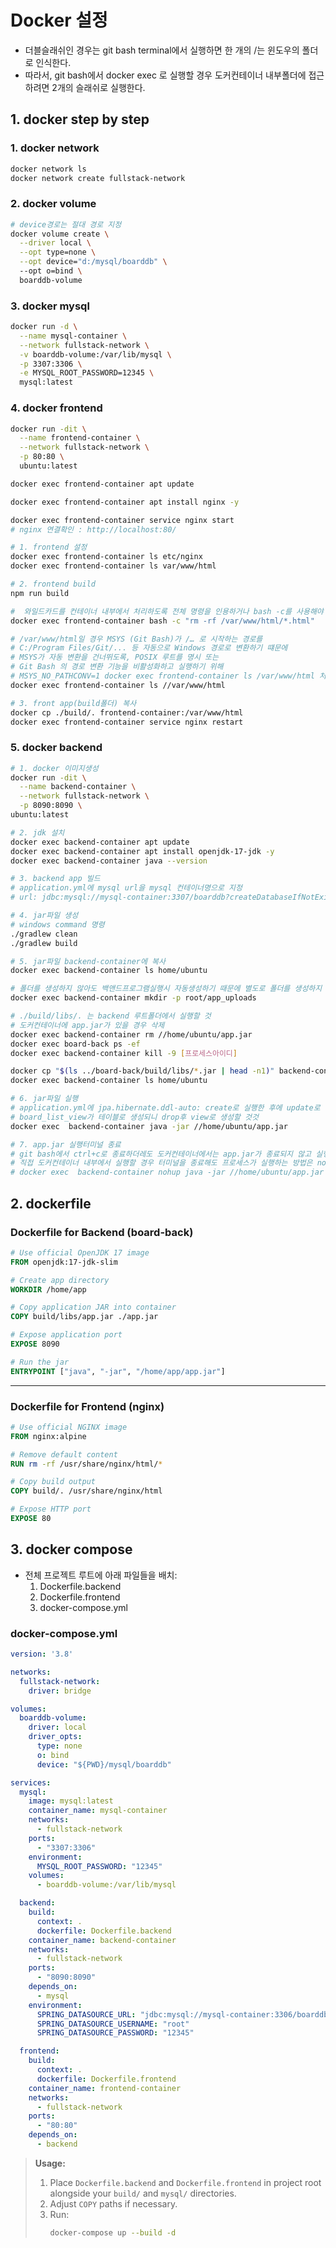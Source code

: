 # Docker 설정
* 더블슬래쉬인 경우는 git bash terminal에서 실행하면 한 개의 /는 윈도우의 폴더로 인식한다.
* 따라서, git bash에서 docker exec 로 실행할 경우 도커컨테이너 내부폴더에 접근하려면 2개의 슬래쉬로 실행한다.

## 1. docker step by step

### 1. docker network
```bash
docker network ls
docker network create fullstack-network
```

### 2. docker volume
```bash
# device경로는 절대 경로 지정
docker volume create \
  --driver local \
  --opt type=none \
  --opt device="d:/mysql/boarddb" \  
  --opt o=bind \
  boarddb-volume
```

### 3. docker mysql
```bash
docker run -d \
  --name mysql-container \
  --network fullstack-network \
  -v boarddb-volume:/var/lib/mysql \
  -p 3307:3306 \
  -e MYSQL_ROOT_PASSWORD=12345 \
  mysql:latest
```

### 4. docker frontend
```bash
docker run -dit \
  --name frontend-container \
  --network fullstack-network \
  -p 80:80 \
  ubuntu:latest

docker exec frontend-container apt update

docker exec frontend-container apt install nginx -y

docker exec frontend-container service nginx start
# nginx 연결확인 : http://localhost:80/

# 1. frontend 설정
docker exec frontend-container ls etc/nginx
docker exec frontend-container ls var/www/html 

# 2. frontend build
npm run build

#  와일드카드를 컨테이너 내부에서 처리하도록 전체 명령을 인용하거나 bash -c를 사용해야 합니다.
docker exec frontend-container bash -c "rm -rf /var/www/html/*.html"

# /var/www/html일 경우 MSYS (Git Bash)가 /… 로 시작하는 경로를
# C:/Program Files/Git/... 등 자동으로 Windows 경로로 변환하기 떄문에
# MSYS가 자동 변환을 건너뛰도록, POSIX 루트를 명시 또는
# Git Bash 의 경로 변환 기능을 비활성화하고 실행하기 위해
# MSYS_NO_PATHCONV=1 docker exec frontend-container ls /var/www/html 처럼 실행행
docker exec frontend-container ls //var/www/html 

# 3. front app(build폴더) 복사
docker cp ./build/. frontend-container:/var/www/html
docker exec frontend-container service nginx restart
```

### 5. docker backend
```bash
# 1. docker 이미지생성
docker run -dit \
  --name backend-container \
  --network fullstack-network \
  -p 8090:8090 \
ubuntu:latest

# 2. jdk 설치
docker exec backend-container apt update
docker exec backend-container apt install openjdk-17-jdk -y
docker exec backend-container java --version

# 3. backend app 빌드
# application.yml에 mysql url을 mysql 컨테이너명으로 지정
# url: jdbc:mysql://mysql-container:3307/boarddb?createDatabaseIfNotExist=true

# 4. jar파일 생성
# windows command 명령
./gradlew clean
./gradlew build

# 5. jar파일 backend-container에 복사
docker exec backend-container ls home/ubuntu

# 폴더를 생성하지 않아도 백앤드프로그램실행시 자동생성하기 때문에 별도로 폴더를 생성하지 않아도 된다.
docker exec backend-container mkdir -p root/app_uploads

# ./build/libs/. 는 backend 루트폴더에서 실행할 것
# 도커컨테이너에 app.jar가 있을 경우 삭제
docker exec backend-container rm //home/ubuntu/app.jar
docker exec board-back ps -ef
docker exec backend-container kill -9 [프로세스아이디]

docker cp "$(ls ../board-back/build/libs/*.jar | head -n1)" backend-container:/home/ubuntu/app.jar
docker exec backend-container ls home/ubuntu

# 6. jar파일 실행
# application.yml에 jpa.hibernate.ddl-auto: create로 실행한 후에 update로 변경 후에 재빌드(app.jar 생성)
# board_list_view가 테이블로 생성되니 drop후 view로 생성할 것것
docker exec  backend-container java -jar //home/ubuntu/app.jar

# 7. app.jar 실행터미널 종료
# git bash에서 ctrl+c로 종료하더레도 도커컨테이너에서는 app.jar가 종료되지 않고 실행상태로 유지된다.
# 직접 도커컨테이너 내부에서 실행할 경우 터미널을 종료해도 프로세스가 실행하는 방법은 nohup 명령을 사용하면 된다.
# docker exec  backend-container nohup java -jar //home/ubuntu/app.jar

```

## 2. dockerfile

### Dockerfile for Backend (board-back)
```Dockerfile
# Use official OpenJDK 17 image
FROM openjdk:17-jdk-slim

# Create app directory
WORKDIR /home/app

# Copy application JAR into container
COPY build/libs/app.jar ./app.jar

# Expose application port
EXPOSE 8090

# Run the jar
ENTRYPOINT ["java", "-jar", "/home/app/app.jar"]
```

---

### Dockerfile for Frontend (nginx)
```Dockerfile
# Use official NGINX image
FROM nginx:alpine

# Remove default content
RUN rm -rf /usr/share/nginx/html/*

# Copy build output
COPY build/. /usr/share/nginx/html

# Expose HTTP port
EXPOSE 80
```


## 3. docker compose
* 전체 프로젝트 루트에 아래 파일들을 배치:
  1. Dockerfile.backend
  2. Dockerfile.frontend
  3. docker-compose.yml

### docker-compose.yml
```yaml
version: '3.8'

networks:
  fullstack-network:
    driver: bridge

volumes:
  boarddb-volume:
    driver: local
    driver_opts:
      type: none
      o: bind
      device: "${PWD}/mysql/boarddb"

services:
  mysql:
    image: mysql:latest
    container_name: mysql-container
    networks:
      - fullstack-network
    ports:
      - "3307:3306"
    environment:
      MYSQL_ROOT_PASSWORD: "12345"
    volumes:
      - boarddb-volume:/var/lib/mysql

  backend:
    build:
      context: .
      dockerfile: Dockerfile.backend
    container_name: backend-container
    networks:
      - fullstack-network
    ports:
      - "8090:8090"
    depends_on:
      - mysql
    environment:
      SPRING_DATASOURCE_URL: "jdbc:mysql://mysql-container:3306/boarddb?createDatabaseIfNotExist=true"
      SPRING_DATASOURCE_USERNAME: "root"
      SPRING_DATASOURCE_PASSWORD: "12345"

  frontend:
    build:
      context: .
      dockerfile: Dockerfile.frontend
    container_name: frontend-container
    networks:
      - fullstack-network
    ports:
      - "80:80"
    depends_on:
      - backend
```

> **Usage:**
> 1. Place `Dockerfile.backend` and `Dockerfile.frontend` in project root alongside your `build/` and `mysql/` directories.
> 2. Adjust `COPY` paths if necessary.
> 3. Run:
>    ```bash
>    docker-compose up --build -d
>    ```



